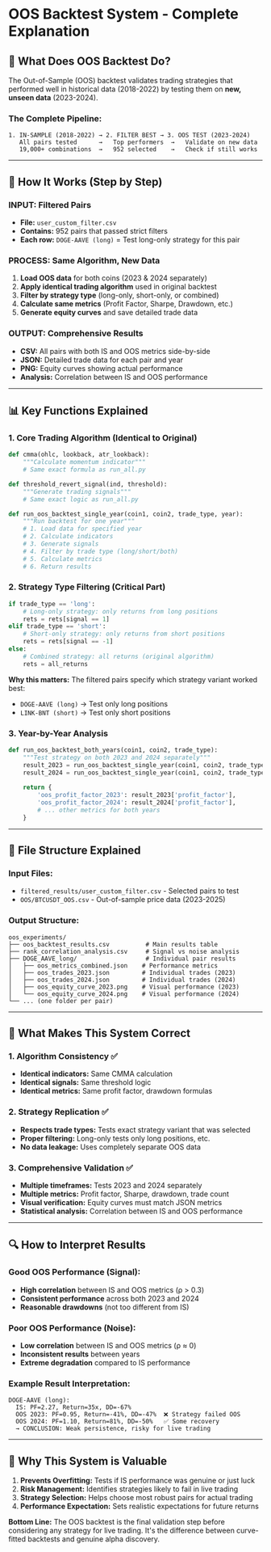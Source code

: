# OOS Backtest System - Complete Explanation

## 🎯 **What Does OOS Backtest Do?**

The Out-of-Sample (OOS) backtest validates trading strategies that performed well in historical data (2018-2022) by testing them on **new, unseen data** (2023-2024).

### **The Complete Pipeline:**

```
1. IN-SAMPLE (2018-2022) → 2. FILTER BEST → 3. OOS TEST (2023-2024)
   All pairs tested      →   Top performers  →   Validate on new data
   19,000+ combinations  →   952 selected    →   Check if still works
```

---

## 🔧 **How It Works (Step by Step)**

### **INPUT: Filtered Pairs**
- **File:** `user_custom_filter.csv` 
- **Contains:** 952 pairs that passed strict filters
- **Each row:** `DOGE-AAVE (long)` = Test long-only strategy for this pair

### **PROCESS: Same Algorithm, New Data**
1. **Load OOS data** for both coins (2023 & 2024 separately)
2. **Apply identical trading algorithm** used in original backtest
3. **Filter by strategy type** (long-only, short-only, or combined)
4. **Calculate same metrics** (Profit Factor, Sharpe, Drawdown, etc.)
5. **Generate equity curves** and save detailed trade data

### **OUTPUT: Comprehensive Results**
- **CSV:** All pairs with both IS and OOS metrics side-by-side
- **JSON:** Detailed trade data for each pair and year
- **PNG:** Equity curves showing actual performance
- **Analysis:** Correlation between IS and OOS performance

---

## 📊 **Key Functions Explained**

### **1. Core Trading Algorithm (Identical to Original)**
```python
def cmma(ohlc, lookback, atr_lookback):
    """Calculate momentum indicator"""
    # Same exact formula as run_all.py

def threshold_revert_signal(ind, threshold):
    """Generate trading signals"""  
    # Same exact logic as run_all.py

def run_oos_backtest_single_year(coin1, coin2, trade_type, year):
    """Run backtest for one year"""
    # 1. Load data for specified year
    # 2. Calculate indicators 
    # 3. Generate signals
    # 4. Filter by trade type (long/short/both)
    # 5. Calculate metrics
    # 6. Return results
```

### **2. Strategy Type Filtering (Critical Part)**
```python
if trade_type == 'long':
    # Long-only strategy: only returns from long positions
    rets = rets[signal == 1]
elif trade_type == 'short':  
    # Short-only strategy: only returns from short positions
    rets = rets[signal == -1]
else:
    # Combined strategy: all returns (original algorithm)
    rets = all_returns
```

**Why this matters:** The filtered pairs specify which strategy variant worked best:
- `DOGE-AAVE (long)` → Test only long positions
- `LINK-BNT (short)` → Test only short positions

### **3. Year-by-Year Analysis**
```python
def run_oos_backtest_both_years(coin1, coin2, trade_type):
    """Test strategy on both 2023 and 2024 separately"""
    result_2023 = run_oos_backtest_single_year(coin1, coin2, trade_type, 2023)
    result_2024 = run_oos_backtest_single_year(coin1, coin2, trade_type, 2024)
    
    return {
        'oos_profit_factor_2023': result_2023['profit_factor'],
        'oos_profit_factor_2024': result_2024['profit_factor'],
        # ... other metrics for both years
    }
```

---

## 📁 **File Structure Explained**

### **Input Files:**
- `filtered_results/user_custom_filter.csv` - Selected pairs to test
- `OOS/BTCUSDT_OOS.csv` - Out-of-sample price data (2023-2025)

### **Output Structure:**
```
oos_experiments/
├── oos_backtest_results.csv          # Main results table
├── rank_correlation_analysis.csv     # Signal vs noise analysis
├── DOGE_AAVE_long/                   # Individual pair results
│   ├── oos_metrics_combined.json    # Performance metrics  
│   ├── oos_trades_2023.json         # Individual trades (2023)
│   ├── oos_trades_2024.json         # Individual trades (2024)
│   ├── oos_equity_curve_2023.png    # Visual performance (2023)
│   └── oos_equity_curve_2024.png    # Visual performance (2024)
└── ... (one folder per pair)
```

---

## 🎯 **What Makes This System Correct**

### **1. Algorithm Consistency** ✅
- **Identical indicators:** Same CMMA calculation
- **Identical signals:** Same threshold logic  
- **Identical metrics:** Same profit factor, drawdown formulas

### **2. Strategy Replication** ✅
- **Respects trade types:** Tests exact strategy variant that was selected
- **Proper filtering:** Long-only tests only long positions, etc.
- **No data leakage:** Uses completely separate OOS data

### **3. Comprehensive Validation** ✅
- **Multiple timeframes:** Tests 2023 and 2024 separately
- **Multiple metrics:** Profit factor, Sharpe, drawdown, trade count
- **Visual verification:** Equity curves must match JSON metrics
- **Statistical analysis:** Correlation between IS and OOS performance

---

## 🔍 **How to Interpret Results**

### **Good OOS Performance (Signal):**
- **High correlation** between IS and OOS metrics (ρ > 0.3)
- **Consistent performance** across both 2023 and 2024
- **Reasonable drawdowns** (not too different from IS)

### **Poor OOS Performance (Noise):**
- **Low correlation** between IS and OOS metrics (ρ ≈ 0)
- **Inconsistent results** between years
- **Extreme degradation** compared to IS performance

### **Example Result Interpretation:**
```
DOGE-AAVE (long):
  IS: PF=2.27, Return=35x, DD=-67%
  OOS 2023: PF=0.95, Return=-41%, DD=-47%  ❌ Strategy failed OOS
  OOS 2024: PF=1.10, Return=81%, DD=-50%   ✅ Some recovery
  → CONCLUSION: Weak persistence, risky for live trading
```

---

## 🎉 **Why This System is Valuable**

1. **Prevents Overfitting:** Tests if IS performance was genuine or just luck
2. **Risk Management:** Identifies strategies likely to fail in live trading  
3. **Strategy Selection:** Helps choose most robust pairs for actual trading
4. **Performance Expectation:** Sets realistic expectations for future returns

**Bottom Line:** The OOS backtest is the final validation step before considering any strategy for live trading. It's the difference between curve-fitted backtests and genuine alpha discovery.